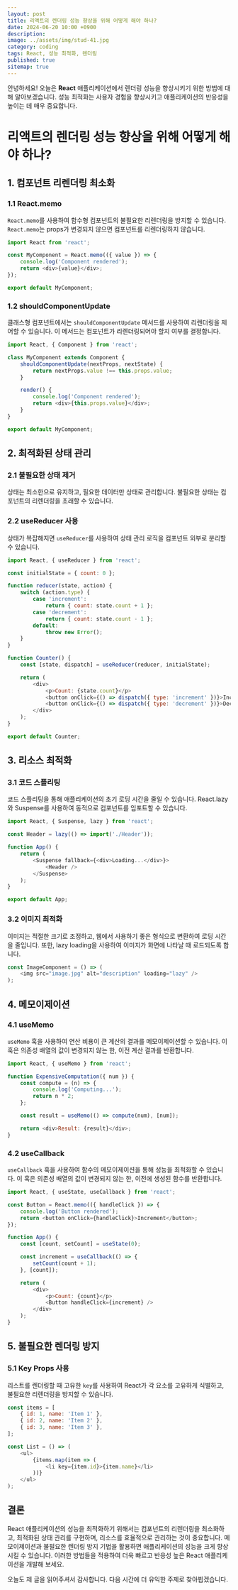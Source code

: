 ```yaml
---
layout: post
title: 리액트의 렌더링 성능 향상을 위해 어떻게 해야 하나?
date: 2024-06-20 10:00 +0900
description: 
image: ../assets/img/stud-41.jpg
category: coding
tags: React, 성능 최적화, 렌더링
published: true
sitemap: true
---
```


안녕하세요! 오늘은 **React** 애플리케이션에서 렌더링 성능을 향상시키기 위한 방법에 대해 알아보겠습니다. 성능 최적화는 사용자 경험을 향상시키고 애플리케이션의 반응성을 높이는 데 매우 중요합니다.

# 리액트의 렌더링 성능 향상을 위해 어떻게 해야 하나?

## 1. 컴포넌트 리렌더링 최소화

### 1.1 React.memo

`React.memo`를 사용하여 함수형 컴포넌트의 불필요한 리렌더링을 방지할 수 있습니다. `React.memo`는 props가 변경되지 않으면 컴포넌트를 리렌더링하지 않습니다.

```javascript
import React from 'react';

const MyComponent = React.memo(({ value }) => {
    console.log('Component rendered');
    return <div>{value}</div>;
});

export default MyComponent;
```

### 1.2 shouldComponentUpdate

클래스형 컴포넌트에서는 `shouldComponentUpdate` 메서드를 사용하여 리렌더링을 제어할 수 있습니다. 이 메서드는 컴포넌트가 리렌더링되어야 할지 여부를 결정합니다.

```javascript
import React, { Component } from 'react';

class MyComponent extends Component {
    shouldComponentUpdate(nextProps, nextState) {
        return nextProps.value !== this.props.value;
    }

    render() {
        console.log('Component rendered');
        return <div>{this.props.value}</div>;
    }
}

export default MyComponent;
```

## 2. 최적화된 상태 관리

### 2.1 불필요한 상태 제거

상태는 최소한으로 유지하고, 필요한 데이터만 상태로 관리합니다. 불필요한 상태는 컴포넌트의 리렌더링을 초래할 수 있습니다.

### 2.2 useReducer 사용

상태가 복잡해지면 `useReducer`를 사용하여 상태 관리 로직을 컴포넌트 외부로 분리할 수 있습니다.

```javascript
import React, { useReducer } from 'react';

const initialState = { count: 0 };

function reducer(state, action) {
    switch (action.type) {
        case 'increment':
            return { count: state.count + 1 };
        case 'decrement':
            return { count: state.count - 1 };
        default:
            throw new Error();
    }
}

function Counter() {
    const [state, dispatch] = useReducer(reducer, initialState);

    return (
        <div>
            <p>Count: {state.count}</p>
            <button onClick={() => dispatch({ type: 'increment' })}>Increment</button>
            <button onClick={() => dispatch({ type: 'decrement' })}>Decrement</button>
        </div>
    );
}

export default Counter;
```

## 3. 리소스 최적화

### 3.1 코드 스플리팅

코드 스플리팅을 통해 애플리케이션의 초기 로딩 시간을 줄일 수 있습니다. React.lazy와 Suspense를 사용하여 동적으로 컴포넌트를 임포트할 수 있습니다.

```javascript
import React, { Suspense, lazy } from 'react';

const Header = lazy(() => import('./Header'));

function App() {
    return (
        <Suspense fallback={<div>Loading...</div>}>
            <Header />
        </Suspense>
    );
}

export default App;
```

### 3.2 이미지 최적화

이미지는 적절한 크기로 조정하고, 웹에서 사용하기 좋은 형식으로 변환하여 로딩 시간을 줄입니다. 또한, lazy loading을 사용하여 이미지가 화면에 나타날 때 로드되도록 합니다.

```javascript
const ImageComponent = () => (
    <img src="image.jpg" alt="description" loading="lazy" />
);
```

## 4. 메모이제이션

### 4.1 useMemo

`useMemo` 훅을 사용하여 연산 비용이 큰 계산의 결과를 메모이제이션할 수 있습니다. 이 훅은 의존성 배열의 값이 변경되지 않는 한, 이전 계산 결과를 반환합니다.

```javascript
import React, { useMemo } from 'react';

function ExpensiveComputation({ num }) {
    const compute = (n) => {
        console.log('Computing...');
        return n * 2;
    };

    const result = useMemo(() => compute(num), [num]);

    return <div>Result: {result}</div>;
}
```

### 4.2 useCallback

`useCallback` 훅을 사용하여 함수의 메모이제이션을 통해 성능을 최적화할 수 있습니다. 이 훅은 의존성 배열의 값이 변경되지 않는 한, 이전에 생성된 함수를 반환합니다.

```javascript
import React, { useState, useCallback } from 'react';

const Button = React.memo(({ handleClick }) => {
    console.log('Button rendered');
    return <button onClick={handleClick}>Increment</button>;
});

function App() {
    const [count, setCount] = useState(0);

    const increment = useCallback(() => {
        setCount(count + 1);
    }, [count]);

    return (
        <div>
            <p>Count: {count}</p>
            <Button handleClick={increment} />
        </div>
    );
}
```

## 5. 불필요한 렌더링 방지

### 5.1 Key Props 사용

리스트를 렌더링할 때 고유한 `key`를 사용하여 React가 각 요소를 고유하게 식별하고, 불필요한 리렌더링을 방지할 수 있습니다.

```javascript
const items = [
    { id: 1, name: 'Item 1' },
    { id: 2, name: 'Item 2' },
    { id: 3, name: 'Item 3' },
];

const List = () => (
    <ul>
        {items.map(item => (
            <li key={item.id}>{item.name}</li>
        ))}
    </ul>
);
```

## 결론

React 애플리케이션의 성능을 최적화하기 위해서는 컴포넌트의 리렌더링을 최소화하고, 최적화된 상태 관리를 구현하며, 리소스를 효율적으로 관리하는 것이 중요합니다. 메모이제이션과 불필요한 렌더링 방지 기법을 활용하면 애플리케이션의 성능을 크게 향상시킬 수 있습니다. 이러한 방법들을 적용하여 더욱 빠르고 반응성 높은 React 애플리케이션을 개발해 보세요.

오늘도 제 글을 읽어주셔서 감사합니다. 다음 시간에 더 유익한 주제로 찾아뵙겠습니다.
